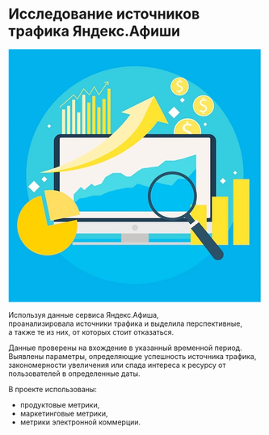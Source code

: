 # Исследование источников трафика Яндекс.Афиши
![](https://github.com/AlexaBogdan/data_analyst_projects/blob/main/image/%D1%82%D1%80%D0%B0%D1%84%D0%B8%D0%BA.jpg?raw=true)

Используя данные сервиса Яндекс.Афиша,  
проанализировала источники трафика и выделила перспективные,  
а также те из них, от которых стоит отказаться.

Данные проверены на вхождение в указанный временной период.  
Выявлены параметры, определяющие успешность источника трафика,  
закономерности увеличения или спада интереса к ресурсу от пользователей в определенные даты.

В проекте использованы:
- продуктовые метрики,
- маркетинговые метрики,
- метрики электронной коммерции.
